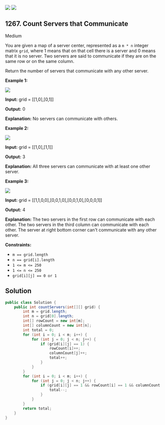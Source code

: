 [![](https://img.shields.io/github/stars/javadev/LeetCode-in-Java?label=Stars&style=flat-square)](https://github.com/javadev/LeetCode-in-Java)
[![](https://img.shields.io/github/forks/javadev/LeetCode-in-Java?label=Fork%20me%20on%20GitHub%20&style=flat-square)](https://github.com/javadev/LeetCode-in-Java/fork)

## 1267\. Count Servers that Communicate

Medium

You are given a map of a server center, represented as a `m * n` integer matrix `grid`, where 1 means that on that cell there is a server and 0 means that it is no server. Two servers are said to communicate if they are on the same row or on the same column.

Return the number of servers that communicate with any other server.

**Example 1:**

![](https://assets.leetcode.com/uploads/2019/11/14/untitled-diagram-6.jpg)

**Input:** grid = \[\[1,0],[0,1]]

**Output:** 0

**Explanation:** No servers can communicate with others.

**Example 2:**

**![](https://assets.leetcode.com/uploads/2019/11/13/untitled-diagram-4.jpg)**

**Input:** grid = \[\[1,0],[1,1]]

**Output:** 3

**Explanation:** All three servers can communicate with at least one other server.

**Example 3:**

![](https://assets.leetcode.com/uploads/2019/11/14/untitled-diagram-1-3.jpg)

**Input:** grid = \[\[1,1,0,0],[0,0,1,0],[0,0,1,0],[0,0,0,1]]

**Output:** 4

**Explanation:** The two servers in the first row can communicate with each other. The two servers in the third column can communicate with each other. The server at right bottom corner can't communicate with any other server.

**Constraints:**

*   `m == grid.length`
*   `n == grid[i].length`
*   `1 <= m <= 250`
*   `1 <= n <= 250`
*   `grid[i][j] == 0 or 1`

## Solution

```java
public class Solution {
    public int countServers(int[][] grid) {
        int m = grid.length;
        int n = grid[0].length;
        int[] rowCount = new int[m];
        int[] columnCount = new int[n];
        int total = 0;
        for (int i = 0; i < m; i++) {
            for (int j = 0; j < n; j++) {
                if (grid[i][j] == 1) {
                    rowCount[i]++;
                    columnCount[j]++;
                    total++;
                }
            }
        }
        for (int i = 0; i < m; i++) {
            for (int j = 0; j < n; j++) {
                if (grid[i][j] == 1 && rowCount[i] == 1 && columnCount[j] == 1) {
                    total--;
                }
            }
        }
        return total;
    }
}
```